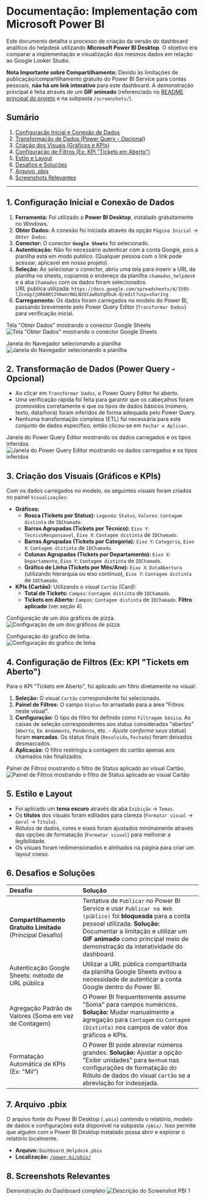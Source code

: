 # Documentação: Implementação com Microsoft Power BI

Este documento detalha o processo de criação da versão do dashboard analítico do helpdesk utilizando **Microsoft Power BI Desktop**. O objetivo era comparar a implementação e visualização dos mesmos dados em relação ao Google Looker Studio.

**Nota Importante sobre Compartilhamento:** Devido às limitações de publicação/compartilhamento gratuito do Power BI Service para contas pessoais, **não há um link interativo** para este dashboard. A demonstração principal é feita através de um **GIF animado** (referenciado no [README principal do projeto](../../README.md) e na subpasta `/screenshots/`).

## Sumário

1.  [Configuração Inicial e Conexão de Dados](#1-configuração-inicial-e-conexão-de-dados)
2.  [Transformação de Dados (Power Query - Opcional)](#2-transformação-de-dados-power-query---opcional)
3.  [Criação dos Visuais (Gráficos e KPIs)](#3-criação-dos-visuais-gráficos-e-kpis)
4.  [Configuração de Filtros (Ex: KPI "Tickets em Aberto")](#4-configuração-de-filtros-ex-kpi-tickets-em-aberto)
5.  [Estilo e Layout](#5-estilo-e-layout)
6.  [Desafios e Soluções](#6-desafios-e-soluções)
7.  [Arquivo .pbix](#7-arquivo-pbix)
8.  [Screenshots Relevantes](#8-screenshots-relevantes)

---

## 1. Configuração Inicial e Conexão de Dados

1.  **Ferramenta:** Foi utilizado o **Power BI Desktop**, instalado gratuitamente no Windows.
2.  **Obter Dados:** A conexão foi iniciada através da opção `Página Inicial` -> `Obter Dados`.
3.  **Conector:** O conector **`Google Sheets`** foi selecionado.
4.  **Autenticação:** Não foi necessário autenticar com a conta Google, pois a planilha está em modo publico. (Qualquer pessoa com o link pode acessar, aplicavel em nosso projeto).
5.  **Seleção:** Ao selecionar o conector, abriu uma tela para inserir a URL da planilha no sheets, copiamos o endereço da planilha `chamados_helpdesk` e a aba `Chamados` com os dados foram selecionados.  
    URL publica utilizada: `https://docs.google.com/spreadsheets/d/1595-l2xxGgJjU66AKt2VmworNGLN3SCawOoVgObuk-Q/edit?usp=sharing`
7.  **Carregamento:** Os dados foram carregados no modelo do Power BI, passando brevemente pelo Power Query Editor (`Transformar Dados`) para verificação inicial.

Tela "Obter Dados" mostrando o conector Google Sheets  
![Tela "Obter Dados" mostrando o conector Google Sheets](screenshots/pbi_inicio1.png)  

Janela do Navegador selecionando a planilha  
![Janela do Navegador selecionando a planilha](screenshots/pbi_inicio2.png)  


## 2. Transformação de Dados (Power Query - Opcional)

*   Ao clicar em `Transformar Dados`, o Power Query Editor foi aberto.
*   Uma verificação rápida foi feita para garantir que os cabeçalhos foram promovidos corretamente e que os tipos de dados básicos (número, texto, data/hora) foram inferidos de forma adequada pelo Power Query.
*   Nenhuma transformação complexa (ETL) foi necessária para este conjunto de dados específico, então clicou-se em `Fechar e Aplicar`.  

Janela do Power Query Editor mostrando os dados carregados e os tipos inferidos.  
![Janela do Power Query Editor mostrando os dados carregados e os tipos inferidos](screenshots/pbi_editor_pquery.png)  


## 3. Criação dos Visuais (Gráficos e KPIs)

Com os dados carregados no modelo, os seguintes visuais foram criados no painel `Visualizações`:

*   **Gráficos:**
    *   **Rosca (Tickets por Status):** `Legenda`: `Status`, `Valores`: `Contagem distinta` de `IDChamado`.
    *   **Barras Agrupadas (Tickets por Técnico):** `Eixo Y`: `TecnicoResponsavel`, `Eixo X`: `Contagem distinta` de `IDChamado`.
    *   **Barras Agrupadas (Tickets por Categoria):** `Eixo Y`: `Categoria`, `Eixo X`: `Contagem distinta` de `IDChamado`.
    *   **Colunas Agrupadas (Tickets por Departamento):** `Eixo X`: `Departamento`, `Eixo Y`: `Contagem distinta` de `IDChamado`.
    *   **Gráfico de Linha (Tickets por Mês/Ano):** `Eixo X`: `DataAbertura` (utilizando hierarquia ou eixo contínuo), `Eixo Y`: `Contagem distinta` de `IDChamado`.
*   **KPIs (Cartão):** Utilizando o visual `Cartão` (Card):
    *   **Total de Tickets:** `Campos`: `Contagem distinta` de `IDChamado`.
    *   **Tickets em Aberto:** `Campos`: `Contagem distinta` de `IDChamado`. **Filtro aplicado** (ver seção 4).  

Configuração de um dos gráficos de pizza.  
![Configuração de um dos gráficos de pizza](screenshots/pbi_graf_pizza_status.png)  

Configuração do grafico de linha.  
![Configuração do grafico de linha](screenshots/pbi_graf_linhas.png)  


## 4. Configuração de Filtros (Ex: KPI "Tickets em Aberto")

Para o KPI "Tickets em Aberto", foi aplicado um filtro diretamente no visual:

1.  **Seleção:** O visual `Cartão` correspondente foi selecionado.
2.  **Painel de Filtros:** O campo `Status` foi arrastado para a área "Filtros neste visual".
3.  **Configuração:** O tipo de filtro foi definido como `Filtragem básica`. As caixas de seleção correspondentes aos status considerados "abertos" (`Aberto`, `Em Andamento`, `Pendente`, etc. - *Ajuste conforme seus status*) foram **marcadas**. Os status finais (`Resolvido`, `Fechado`) foram deixados desmarcados.
4.  **Aplicação:** O filtro restringiu a contagem do cartão apenas aos chamados não finalizados.

Painel de Filtros mostrando o filtro de Status aplicado ao visual Cartão.  
![Painel de Filtros mostrando o filtro de Status aplicado ao visual Cartão](screenshots/pbi_graf_card_filtrostatus.png)  



## 5. Estilo e Layout

*   Foi aplicado um **tema escuro** através da aba `Exibição` -> `Temas`.
*   Os **títulos** dos visuais foram editados para clareza (`Formatar visual` -> `Geral` -> `Título`).
*   Rótulos de dados, cores e eixos foram ajustados minimamente através das opções de formatação (`Formatar visual`) para melhorar a legibilidade.
*   Os visuais foram redimensionados e alinhados na página para criar um layout coeso.

## 6. Desafios e Soluções

| Desafio                                                           | Solução                                                                                                                                                                                             |
| :---------------------------------------------------------------- | :-------------------------------------------------------------------------------------------------------------------------------------------------------------------------------------------------- |
| **Compartilhamento Gratuito Limitado** (Principal Desafio)        | Tentativa de `Publicar` no Power BI Service e usar `Publicar na Web (público)` foi **bloqueada** para a conta pessoal utilizada. **Solução:** Documentar a limitação e utilizar um **GIF animado** como principal meio de demonstração da interatividade do dashboard. |
| Autenticação Google Sheets: método de URL pública                   | Utilizar a URL pública compartilhada da planilha Google Sheets evitou a necessidade de autenticar a conta Google dentro do Power BI.                                                                            |
| Agregação Padrão de Valores (Soma em vez de Contagem)             | O Power BI frequentemente assume "Soma" para campos numéricos. **Solução:** Mudar manualmente a agregação para `Contagem` ou `Contagem (Distinta)` nos campos de valor dos gráficos e KPIs.            |
| Formatação Automática de KPIs (Ex: "Mil")                         | O Power BI pode abreviar números grandes. **Solução:** Ajustar a opção "Exibir unidades" para `Nenhum` nas configurações de formatação do Rótulo de dados do visual `Cartão` se a abreviação for indesejada. |

## 7. Arquivo .pbix

O arquivo fonte do Power BI Desktop (`.pbix`) contendo o relatório, modelo de dados e configurações está disponível na subpasta `/pbix/`. Isso permite que alguém com o Power BI Desktop instalado possa abrir e explorar o relatório localmente.

*   **Arquivo:** `Dashboard_Helpdesk.pbix`
*   **Localização:** [`/power-bi/pbix/`](./pbix/)


## 8. Screenshots Relevantes


Demonstração do Dashboard completo
![Descrição do Screenshot PBI 1](screenshots/Dashboard_HelpDesk.gif)  


